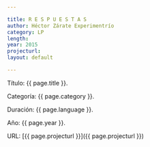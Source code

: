 ```yaml
---

title: R E S P U E S T A S
author: Héctor Zárate Experimentrío
category: LP
length: 
year: 2015
projecturl: 
layout: default

---
```


Título: {{ page.title }}.

Categoría: {{ page.category }}.

Duración: {{ page.language }}.

Año: {{ page.year }}.

URL: [{{ page.projecturl }}]({{ page.projecturl }})